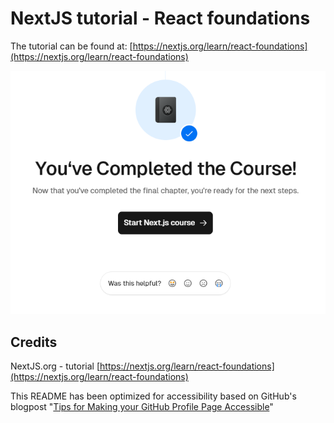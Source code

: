 # NextJS tutorial - React foundations

The tutorial can be found at: [https://nextjs.org/learn/react-foundations](https://nextjs.org/learn/react-foundations)

![9/9 Completed](nextjs-react-foundations.png)

## Credits

NextJS.org - tutorial
[https://nextjs.org/learn/react-foundations](https://nextjs.org/learn/react-foundations)

This README has been optimized for accessibility based on GitHub's blogpost "[Tips for Making your GitHub Profile Page Accessible](https://github.blog/2023-10-26-5-tips-for-making-your-github-profile-page-accessible)"

